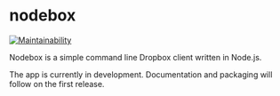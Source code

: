 # nodebox

[![Maintainability](https://api.codeclimate.com/v1/badges/da1e4a4db0d1a6058325/maintainability)](https://codeclimate.com/github/derhofbauer/nodebox/maintainability)

Nodebox is a simple command line Dropbox client written in Node.js.

The app is currently in development. Documentation and packaging will
follow on the first release.
